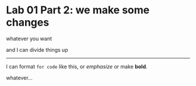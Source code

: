 # Lab 01 Part 2: we make some changes


whatever you want

and I can divide things up

---

I can format `for code` like this, or *emphasize* or make **bold**.

whatever...

